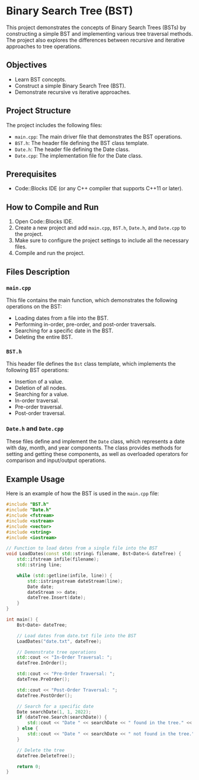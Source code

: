 # Binary Search Tree (BST)

This project demonstrates the concepts of Binary Search Trees (BSTs) by constructing a simple BST and implementing various tree traversal methods. The project also explores the differences between recursive and iterative approaches to tree operations.

## Objectives

- Learn BST concepts.
- Construct a simple Binary Search Tree (BST).
- Demonstrate recursive vs iterative approaches.

## Project Structure

The project includes the following files:

- `main.cpp`: The main driver file that demonstrates the BST operations.
- `BST.h`: The header file defining the BST class template.
- `Date.h`: The header file defining the Date class.
- `Date.cpp`: The implementation file for the Date class.

## Prerequisites

- Code::Blocks IDE (or any C++ compiler that supports C++11 or later).

## How to Compile and Run

1. Open Code::Blocks IDE.
2. Create a new project and add `main.cpp`, `BST.h`, `Date.h`, and `Date.cpp` to the project.
3. Make sure to configure the project settings to include all the necessary files.
4. Compile and run the project.

## Files Description

### `main.cpp`

This file contains the main function, which demonstrates the following operations on the BST:

- Loading dates from a file into the BST.
- Performing in-order, pre-order, and post-order traversals.
- Searching for a specific date in the BST.
- Deleting the entire BST.

### `BST.h`

This header file defines the `Bst` class template, which implements the following BST operations:

- Insertion of a value.
- Deletion of all nodes.
- Searching for a value.
- In-order traversal.
- Pre-order traversal.
- Post-order traversal.

### `Date.h` and `Date.cpp`

These files define and implement the `Date` class, which represents a date with day, month, and year components. The class provides methods for setting and getting these components, as well as overloaded operators for comparison and input/output operations.

## Example Usage

Here is an example of how the BST is used in the `main.cpp` file:

```cpp
#include "BST.h"
#include "Date.h"
#include <fstream>
#include <sstream>
#include <vector>
#include <string>
#include <iostream>

// Function to load dates from a single file into the BST
void LoadDates(const std::string& filename, Bst<Date>& dateTree) {
    std::ifstream infile(filename);
    std::string line;

    while (std::getline(infile, line)) {
        std::istringstream dateStream(line);
        Date date;
        dateStream >> date;
        dateTree.Insert(date);
    }
}

int main() {
    Bst<Date> dateTree;

    // Load dates from date.txt file into the BST
    LoadDates("date.txt", dateTree);

    // Demonstrate tree operations
    std::cout << "In-Order Traversal: ";
    dateTree.InOrder();

    std::cout << "Pre-Order Traversal: ";
    dateTree.PreOrder();

    std::cout << "Post-Order Traversal: ";
    dateTree.PostOrder();

    // Search for a specific date
    Date searchDate(1, 1, 2022);
    if (dateTree.Search(searchDate)) {
        std::cout << "Date " << searchDate << " found in the tree." << std::endl;
    } else {
        std::cout << "Date " << searchDate << " not found in the tree." << std::endl;
    }

    // Delete the tree
    dateTree.DeleteTree();

    return 0;
}

